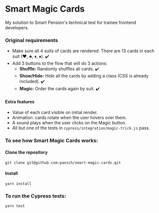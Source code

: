 # Smart Magic Cards
My solution to Smart Pension's technical test for trainee frontend developers.

### Original requirements
- Make sure all 4 suits of cards are rendered. There are 13 cards in each suit (♥,   ♣, ♦, ♠). :heavy_check_mark:
- Add 3 buttons to the flow that will do 3 actions:
  - **Shuffle:** Randomly shuffles all cards. :heavy_check_mark:
  - **Show/Hide:** Hide all the cards by adding a class (CSS is already included). :heavy_check_mark:
  - **Magic:** Order the cards again by suit. :heavy_check_mark:


#### Extra features
  - Value of each card visible on initial render.
  - Animation: cards rotate when the user hovers over them.
  - A sound plays when the user clicks on the Magic button.
  - All but one of the tests in `cypress/integration/magic-trick.js` pass.



### To see how Smart Magic Cards works:
#### Clone the repository
```
git clone git@github.com:paosch/smart-magic-cards.git
```

#### Install
```
yarn install
```

### To run the Cypress tests:
```
yarn test
```
